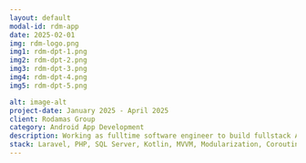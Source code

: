 ```yaml
---
layout: default
modal-id: rdm-app
date: 2025-02-01
img: rdm-logo.png
img1: rdm-dpt-1.png
img2: rdm-dpt-2.png
img3: rdm-dpt-3.png
img4: rdm-dpt-4.png
img5: rdm-dpt-5.png

alt: image-alt
project-date: January 2025 - April 2025
client: Rodamas Group
category: Android App Development
description: Working as fulltime software engineer to build fullstack Android App and APIs.
stack: Laravel, PHP, SQL Server, Kotlin, MVVM, Modularization, Coroutines, Clean Architecture, Jetpack,
---
```

